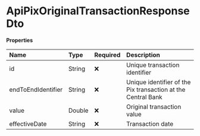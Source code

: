 # ApiPixOriginalTransactionResponseDto

**Properties**

| Name               | Type   | Required | Description                                                  |
| :----------------- | :----- | :------- | :----------------------------------------------------------- |
| id                 | String | ❌       | Unique transaction identifier                                |
| endToEndIdentifier | String | ❌       | Unique identifier of the Pix transaction at the Central Bank |
| value              | Double | ❌       | Original transaction value                                   |
| effectiveDate      | String | ❌       | Transaction date                                             |

<!-- This file was generated by liblab | https://liblab.com/ -->
